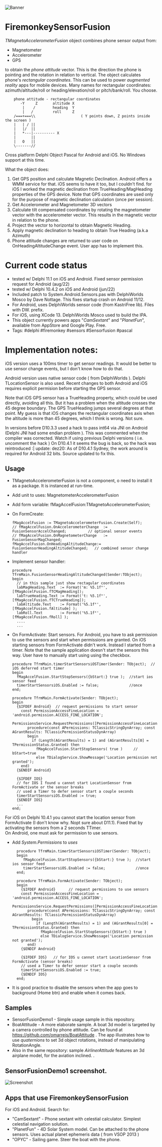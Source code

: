 ![Banner](AirlinerAttitudeBanner.png)

# FiremonkeySensorFusion

*TMagnetoAccelerometerFusion* object combines phone sensor output from:

* Magnetometer
* Accelerometer
* GPS 
 
to obtain the *phone attitude* vector. This is the direction the phone is pointing and the rotation in relation to vertical. 
The object calculates phone's *rectangular coordinates*. This can be used to power *augmented reality* apps for mobile devices. 
Many names for rectangular coordinates: azimuth/altitude/roll or heading/elevation/roll or pitch/bank/roll. You choose.

        phone attitude - rectangular coordinates
           -Y     Z       altitude X 
            |    /        heading  Y 
            |   /         roll     Z   
        /===+===\\                     ( Y points down, Z points inside the screen )
        |   | / ||
        |   |/  ||
        |   *---|---------- X
        |       ||
        |   O   ||
        \-------//

Cross platform Delphi Object Pascal for Android and iOS. No Windows support at this time.

What the object does:

1. Get GPS position and calculate Magnetic Declination. Android offers a WMM service for that. iOS seems to have it too, but I couldn't find. for iOS I worked the magnetic declination from TrueHeading/MagHeading properties of the GPS device. 
Note that GPS coordinates are used only for the purpose of magnetic declination calculation (once per session). 
2. Get Accelerometer and Magnetometer 3D vectors
3. Calculate tilt compensated coordinates by rotating the magnetometer vector with the accelerometer vector. 
This results in the magnetic vector in relation to the phone.
4. Project the vector to horizontal to obtain Magnetic Heading.
5. Apply magnetic declination to heading to obtain True Heading (a.k.a Azimuth)
6. Phone attitude changes are returned to user code on OnHeadingAltitudeChange event. User app has to implement this. 

# Current code status

* tested w/ Delphi 11.1 on iOS and Android. Fixed sensor permission request for Android (aug/22)
* tested w/ Delphi 10.4.2 on iOS and Android (jun/22)
* Included patch to System.Android.Sensors.pas with DelphiWorlds Mosco by Dave Nottage. This fixes startup crash on Android 11/12. 
* For Android, uses DelphiWorlds sensor code (from KastriFree lib). Files with DW. prefix.
* For iOS, using XCode 13. DelphiWorlds Mosco used to build the IPA.
* This object currently powers apps "*CamSextant*" and "*PlanetFun*", available from AppStore and Google Play. Free.
* Tags: #delphi #firemonkey #sensors #Sensorfusion #pascal

# Implementation notes:
iOS version uses a 100ms timer to get sensor readings. It would be better to use sensor change events, but I don't know how to do that.

Android version uses native sensor code ( from DelphiWorlds ). Delphi TLocationSensor is also used.
Recent changes to both Android and iOS requires explicit permision before starting the GPS sensor.

Note that iOS GPS sensor has a TrueHeading property, which could be used directly, avoiding all this. But it has a problem when the altitude crosses the 45 degree boundary. The GPS TrueHeading jumps several degrees at that point. My guess is that iOS changes the rectangular coordinates axis when the altitude is more than 45 degrees, which I think is wrong. Not sure.

In versions before D10.3.3 used a hack to pass int64 via JNI on Android (Delphi JNI had some endian problem  ).
This was commented when the compiler was corrected. Watch if using previous Delphi versions ( i.e. uncomment the hack )
On D10.4.1 it seems the bug is back, so the hack was reintroduced :|
update: dez20: As of D10.4.1 Sydney, the work around is required for Android 32 bits. Source updated to fix this.

## Usage

* TMagnetoAccelerometerFusion is not a component, o need to install it as a package.  It is instanced at run-time.
* Add unit to uses:  MagnetometerAccelerometerFusion  
* Add form variable:  fMagAccelFusion:TMagnetoAccelerometerFusion;
* On FormCreate:

      fMagAccelFusion := TMagnetoAccelerometerFusion.Create(Self);
      // fMagAccelFusion.OnAccelerometerChange  := FusionSensorAccelChanged;          // optional sensor events
      // fMagAccelFusion.OnMagnetometerChange   := FusionSensorMagChanged;
      fMagAccelFusion.OnHeadingAltitudeChange:= FusionSensorHeadingAltitudeChanged;   // combined sensor change handler
    
* Implement sensor handler:  

      procedure TfrmMain.FusionSensorHeadingAltitudeChanged(Sender:TObject);
      begin
        // in this sample just show rectagular coordinates
        labMagHeading.Text  := Format('m: %5.1f°', [fMagAccelFusion.fTCMagHeading]);     
        labTrueHeading.Text := Format('t: %5.1f°', [fMagAccelFusion.fTCTrueHeading]);
        labAltitude.Text    := Format('%5.1f°',    [fMagAccelFusion.fAltitude] );
        labRoll.Text        := Format('%5.1f°',    [fMagAccelFusion.fRoll] );
        ....
        ...
        
* On FormActivate: Start sensors. For Android, you have to ask permission to use the sensors and start when permissions are granted. On iOS starting sensors from FormActivate didn't work. Instead I started from a timer. Note that the sample application doesn't start the sensors this way. User have to manually start using using the checkbox.
 
      procedure TfrmMain.timerStartSensorsiOSTimer(Sender: TObject);  // iOS deferred start timer
      begin
        fMagAccelFusion.StartStopSensors({bStart:} true );  //start ios sensor feed
        timerStartSensorsiOS.Enabled := false;              //once
      end;
  
      procedure TfrmMain.FormActivate(Sender: TObject);
      begin
        {$IFDEF Android}  // request permissions to start sensor
          const PermissionAccessFineLocation = 'android.permission.ACCESS_FINE_LOCATION';
          PermissionsService.RequestPermissions([PermissionAccessFineLocation],
             procedure(const APermissions: TClassicStringDynArray; const AGrantResults: TClassicPermissionStatusDynArray)
             begin
               if (Length(AGrantResults) = 1) and (AGrantResults[0] = TPermissionStatus.Granted) then
                 fMagAccelFusion.StartStopSensors( true )     // bStart=true
                 else TDialogService.ShowMessage('Location permission not granted');
          end)
        {$ENDIF Android}
    
        {$IFDEF IOS}
        // for IOS I found u cannot start LocationSensor from FormActivate or the sensor breaks
        // used a Timer to defer sensor start a couple seconds
        timerStartSensorsiOS.Enabled := true;
        {$ENDIF IOS}
        ...
      end; 
  
For iOS on Delphi 10.4.1 you cannot start the location sensor from FormActivate (I don't know why. Nopt sure about D11.1). 
Fixed that by activating the sensors from a 2 seconds TTimer.  
On Android, one must ask for permission to use sensors. 
* Add *System.Permissions* to *uses*

        procedure TfrmMain.timerStartSensorsiOSTimer(Sender: TObject);
        begin
           fMagAccelFusion.StartStopSensors({bStart:} true );  //start ios sensor feed
           timerStartSensorsiOS.Enabled := false;              //once
        end;
        
        procedure TfrmMain.FormActivate(Sender: TObject);
        begin
          {$IFDEF Android}      // request permissions to use sensors
          const PermissionAccessFineLocation = 'android.permission.ACCESS_FINE_LOCATION';
          PermissionsService.RequestPermissions([PermissionAccessFineLocation],
             procedure(const APermissions: TClassicStringDynArray; const AGrantResults: TClassicPermissionStatusDynArray)
               begin
                 if (Length(AGrantResults) = 1) and (AGrantResults[0] = TPermissionStatus.Granted) then
                   fMagAccelFusion.StartStopSensors({bStart:} true )
                   else TDialogService.ShowMessage('Location permission not granted');
             end)
          {$ENDIF Android}
          
          {$IFDEF IOS}   // for IOS u cannot start LocationSensor from FormActivate (sensor breaks)
          // used a Timer to defer sensor start a couple seconds
          timerStartSensorsiOS.Enabled := true;
          {$ENDIF IOS}
        end; 
        
* It is good practice to disable the sensors when the app goes to background (Home btn) and enable when it comes back.      

## Samples
* SensorFusionDemo1 - Simple usage sample in this repository.
* BoatAttitude - A more elaborate sample. A boat 3d model is targeted by a camera controlled by phone attitude. Can be found at https://github.com/omarreis/BoatAttitude . The app illustrates how to use *quaternions* to set 3d object rotations, instead of manipulating RotationAngle. 
* Also in the same repository: sample *AirlinerAttitude* features an 3d airplane model, for the aviation inclined.
.

## SensorFusionDemo1 screenshot.

![Screenshot](SensorFusionShot.png)

## Apps that use FiremonkeySensorFusion 
For iOS and Android. Search for:

* "CamSextant" - Phone sextant with celestial calculator. Simplest celestial navigation solution.
* "PlanetFun" - 4D Solar System model. Can be attached to the phone sensors. Uses actual planet ephemeris data ( from VSOP 2013 )
* "OPYC" - Sailing game. Steer the boat with the phone.
